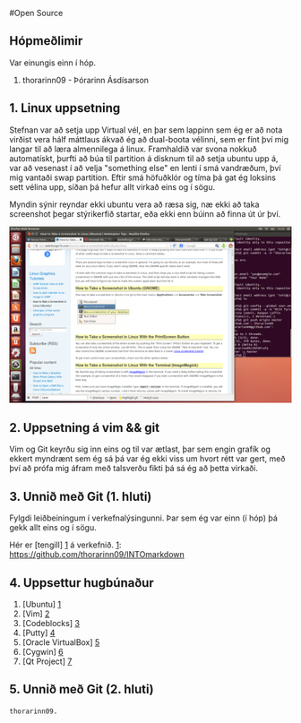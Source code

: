 #Open Source


## Hópmeðlimir	
	
Var einungis einn í hóp.


1. thorarinn09 - Þórarinn Ásdísarson


## 1. Linux uppsetning


Stefnan var að setja upp Virtual vél, en þar sem lappinn sem ég er að nota virðist vera hálf máttlaus ákvað ég að dual-boota vélinni, sem er fínt því mig langar til að læra almennilega á linux.
Framhaldið var svona nokkuð automatískt, þurfti að búa til partition á disknum til að setja ubuntu upp á, var að vesenast í að velja "something else" en lenti í smá vandræðum, því mig vantaði swap partition. Eftir smá höfuðklór og tíma þá gat ég loksins sett vélina upp,  síðan þá hefur allt virkað eins og í sögu.

Myndin sýnir reyndar ekki ubuntu vera að ræsa sig, næ ekki að taka screenshot þegar stýrikerfið startar, eða ekki enn búinn að finna út úr því.


![Myndin](linuxtest.png)


## 2. Uppsetning á vim && git


Vim og Git keyrðu sig inn eins og til var ætlast, þar sem engin grafík og ekkert myndrænt sem ég sá þá var ég ekki viss um hvort rétt var gert, með því að prófa mig áfram með talsverðu fikti þá sá ég að þetta virkaði.



## 3. Unnið með Git (1. hluti)

Fylgdi leiðbeiningum í verkefnalýsingunni.
Þar sem ég var einn (í hóp) þá gekk allt eins og í sögu.


Hér er [tengill] [1] á verkefnið.
[1]: https://github.com/thorarinn09/INTOmarkdown

## 4. Uppsettur hugbúnaður


1. [Ubuntu] [1]
2. [Vim] [2]
3. [Codeblocks] [3]
4. [Putty] [4]
5. [Oracle VirtualBox] [5] 
6. [Cygwin] [6]
7. [Qt Project] [7]

[1]: http://www.ubuntu.com
[2]: http://www.wim.org
[3]: http://www.codeblocks.org
[4]: http://www.putty.org
[5]: https://www.virtualbox.org/
[6]: http://www.cygwin.com
[7]: http://qt-project.org/

## 5. Unnið með Git (2. hluti)


	thorarinn09.
